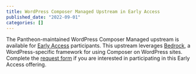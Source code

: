 ```yaml
---
title: WordPress Composer Managed Upstream in Early Access
published_date: "2022-09-01"
categories: []
---
```

The Pantheon-maintained WordPress Composer Managed upstream is available for [Early Access](https://docs.pantheon.io/oss-support-levels#early-access) participants. This upstream leverages [Bedrock](https://roots.io/bedrock/), a WordPress-specific framework for using Composer on WordPress sites. Complete the [request form](https://docs.google.com/forms/d/e/1FAIpQLSe5WvxnzA7_U7B4clhhIYsPxI7DXkmQC-Y8J6pXmrbHYPzviw/viewform) if you are interested in participating in this Early Access offering.
